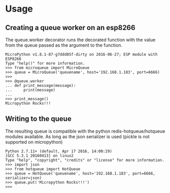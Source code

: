 # Usage

## Creating a queue worker on an esp8266

The queue.worker decorator runs the decorated function with the value 
from the queue passed as the argument to the function.

    MicroPython v1.8.1-87-g7ddd85f-dirty on 2016-06-27; ESP module with ESP8266
    Type "help()" for more information.
    >>> from microqueue import MicroQueue
    >>> queue = MicroQueue('queuename', host='192.168.1.183', port=6666)
    >>> 
    >>> @queue.worker
    ... def print_message(message):
    ...     print(message)
    ... 
    >>> print_message()
    Micropython Rocks!!!


## Writing to the queue

The resulting queue is compatible with the python 
redis-hotqueue/hotqueue modules available.  As long
as the json serializer is used (pickle is not supported on micropython)

    Python 2.7.11+ (default, Apr 17 2016, 14:00:29) 
    [GCC 5.3.1 20160413] on linux2
    Type "help", "copyright", "credits" or "license" for more information.
    >>> import json
    >>> from hotqueue import HotQueue
    >>> queue = HotQueue('queuename', host='192.168.1.183', port=6666, serializer=json)
    >>> queue.put('Micropython Rocks!!!')
    >>>
